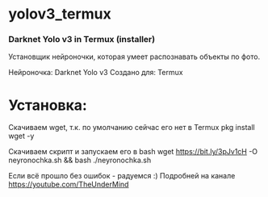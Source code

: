 # yolov3_termux
### Darknet Yolo v3 in Termux (installer) ###

Установщик нейроночки, которая умеет распознавать объекты по фото.

Нейроночка: Darknet Yolo v3
Создано для: Termux

# Установка:
Скачиваем wget, т.к. по умолчанию сейчас его нет в Termux 
pkg install wget -y 

Скачиваем скрипт и запускаем его в bash
wget https://bit.ly/3pJv1cH -O neyronochka.sh && bash ./neyronochka.sh

Если всё прошло без ошибок - радуемся :)
Подробней на канале https://youtube.com/TheUnderMind
